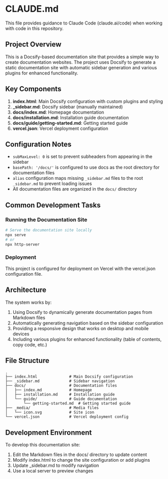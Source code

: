 # CLAUDE.md

This file provides guidance to Claude Code (claude.ai/code) when working with code in this repository.

## Project Overview

This is a Docsify-based documentation site that provides a simple way to create documentation websites. The project uses Docsify to generate a static documentation site with automatic sidebar generation and various plugins for enhanced functionality.

## Key Components

1. **index.html**: Main Docsify configuration with custom plugins and styling
2. **_sidebar.md**: Docsify sidebar (manually maintained)
3. **docs/index.md**: Homepage documentation
4. **docs/installation.md**: Installation guide documentation
5. **docs/guide/getting-started.md**: Getting started guide
6. **vercel.json**: Vercel deployment configuration

## Configuration Notes

- `subMaxLevel: 0` is set to prevent subheaders from appearing in the sidebar
- `basePath: '/docs/'` is configured to use docs as the root directory for documentation files
- `alias` configuration maps missing `_sidebar.md` files to the root `_sidebar.md` to prevent loading issues
- All documentation files are organized in the `docs/` directory

## Common Development Tasks

### Running the Documentation Site
```bash
# Serve the documentation site locally
npx serve
# or
npx http-server
```

### Deployment
This project is configured for deployment on Vercel with the vercel.json configuration file.

## Architecture

The system works by:
1. Using Docsify to dynamically generate documentation pages from Markdown files
2. Automatically generating navigation based on the sidebar configuration
3. Providing a responsive design that works on desktop and mobile devices
4. Including various plugins for enhanced functionality (table of contents, copy code, etc.)

## File Structure
```
.
├── index.html              # Main Docsify configuration
├── _sidebar.md             # Sidebar navigation
├── docs/                   # Documentation files
│   ├── index.md            # Homepage
│   ├── installation.md     # Installation guide
│   └── guide/              # Guide documentation
│       └── getting-started.md  # Getting started guide
├── _media/                 # Media files
│   └── icon.svg            # Site icon
└── vercel.json             # Vercel deployment config
```

## Development Environment

To develop this documentation site:
1. Edit the Markdown files in the docs/ directory to update content
2. Modify index.html to change the site configuration or add plugins
3. Update _sidebar.md to modify navigation
4. Use a local server to preview changes